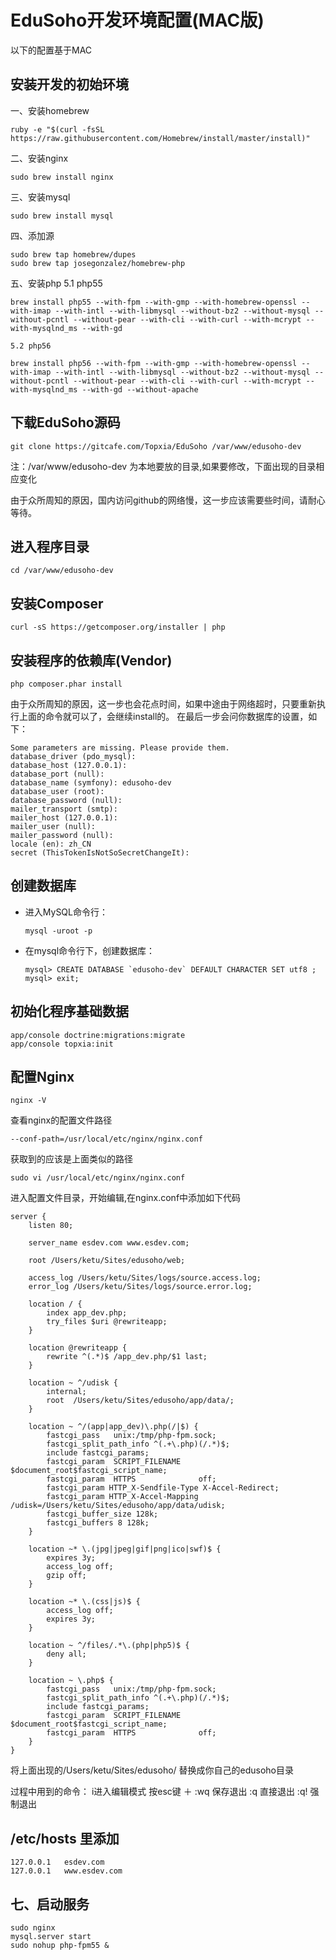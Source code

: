 # EduSoho开发环境配置(MAC版)

以下的配置基于MAC

## 安装开发的初始环境

一、安装homebrew 

    ruby -e "$(curl -fsSL https://raw.githubusercontent.com/Homebrew/install/master/install)"

二、安装nginx 

    sudo brew install nginx

三、安装mysql

    sudo brew install mysql 

四、添加源 

    sudo brew tap homebrew/dupes 
    sudo brew tap josegonzalez/homebrew-php 

五、安装php 
    5.1 php55

    brew install php55 --with-fpm --with-gmp --with-homebrew-openssl --with-imap --with-intl --with-libmysql --without-bz2 --without-mysql --without-pcntl --without-pear --with-cli --with-curl --with-mcrypt --with-mysqlnd_ms --with-gd

    5.2 php56

    brew install php56 --with-fpm --with-gmp --with-homebrew-openssl --with-imap --with-intl --with-libmysql --without-bz2 --without-mysql --without-pcntl --without-pear --with-cli --with-curl --with-mcrypt --with-mysqlnd_ms --with-gd --without-apache 

## 下载EduSoho源码

    git clone https://gitcafe.com/Topxia/EduSoho /var/www/edusoho-dev

注：/var/www/edusoho-dev 为本地要放的目录,如果要修改，下面出现的目录相应变化

由于众所周知的原因，国内访问github的网络慢，这一步应该需要些时间，请耐心等待。

## 进入程序目录

    cd /var/www/edusoho-dev

## 安装Composer

    curl -sS https://getcomposer.org/installer | php

## 安装程序的依赖库(Vendor)

    php composer.phar install

由于众所周知的原因，这一步也会花点时间，如果中途由于网络超时，只要重新执行上面的命令就可以了，会继续install的。
在最后一步会问你数据库的设置，如下：

    Some parameters are missing. Please provide them.
    database_driver (pdo_mysql):    
    database_host (127.0.0.1): 
    database_port (null): 
    database_name (symfony): edusoho-dev
    database_user (root): 
    database_password (null): 
    mailer_transport (smtp): 
    mailer_host (127.0.0.1): 
    mailer_user (null):  
    mailer_password (null): 
    locale (en): zh_CN
    secret (ThisTokenIsNotSoSecretChangeIt): 

## 创建数据库

  * 进入MySQL命令行：

        mysql -uroot -p

  * 在mysql命令行下，创建数据库：

        mysql> CREATE DATABASE `edusoho-dev` DEFAULT CHARACTER SET utf8 ; 
        mysql> exit;


## 初始化程序基础数据

    app/console doctrine:migrations:migrate
    app/console topxia:init


## 配置Nginx

    nginx -V 

查看nginx的配置文件路径

    --conf-path=/usr/local/etc/nginx/nginx.conf

获取到的应该是上面类似的路径

    sudo vi /usr/local/etc/nginx/nginx.conf

进入配置文件目录，开始编辑,在nginx.conf中添加如下代码

    server {
        listen 80;

        server_name esdev.com www.esdev.com;

        root /Users/ketu/Sites/edusoho/web;

        access_log /Users/ketu/Sites/logs/source.access.log;
        error_log /Users/ketu/Sites/logs/source.error.log;

        location / {
            index app_dev.php;
            try_files $uri @rewriteapp;
        }

        location @rewriteapp {
            rewrite ^(.*)$ /app_dev.php/$1 last;
        }

        location ~ ^/udisk {
            internal;
            root  /Users/ketu/Sites/edusoho/app/data/;
        }

        location ~ ^/(app|app_dev)\.php(/|$) {
            fastcgi_pass   unix:/tmp/php-fpm.sock;
            fastcgi_split_path_info ^(.+\.php)(/.*)$;
            include fastcgi_params;
            fastcgi_param  SCRIPT_FILENAME    $document_root$fastcgi_script_name;
            fastcgi_param  HTTPS              off;
            fastcgi_param HTTP_X-Sendfile-Type X-Accel-Redirect;
            fastcgi_param HTTP_X-Accel-Mapping /udisk=/Users/ketu/Sites/edusoho/app/data/udisk;
            fastcgi_buffer_size 128k;
            fastcgi_buffers 8 128k;
        }

        location ~* \.(jpg|jpeg|gif|png|ico|swf)$ {
            expires 3y;
            access_log off;
            gzip off;
        }

        location ~* \.(css|js)$ {
            access_log off;
            expires 3y;
        }

        location ~ ^/files/.*\.(php|php5)$ {
            deny all;
        }

        location ~ \.php$ {
            fastcgi_pass   unix:/tmp/php-fpm.sock;
            fastcgi_split_path_info ^(.+\.php)(/.*)$;
            include fastcgi_params;
            fastcgi_param  SCRIPT_FILENAME    $document_root$fastcgi_script_name;
            fastcgi_param  HTTPS              off;
        }
    }

将上面出现的/Users/ketu/Sites/edusoho/ 替换成你自己的edusoho目录

过程中用到的命令： i进入编辑模式  按esc键 ＋ :wq 保存退出 :q 直接退出 :q! 强制退出 

##  /etc/hosts 里添加 

    127.0.0.1   esdev.com
    127.0.0.1   www.esdev.com


## 七、启动服务

    sudo nginx 
    mysql.server start
    sudo nohup php-fpm55 &

